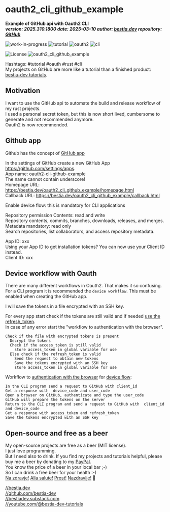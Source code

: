 <!-- markdownlint-disable MD041 -->
[//]: # (auto_md_to_doc_comments segment start A)

# oauth2_cli_github_example

[//]: # (auto_cargo_toml_to_md start)

**Example of GitHub api with Oauth2 CLI**  
***version: 2025.310.1800 date: 2025-03-10 author: [bestia.dev](https://bestia.dev) repository: [GitHub](https://github.com/bestia-dev/oauth2_cli_github_example)***

 ![work-in-progress](https://img.shields.io/badge/work_in_progress-yellow)
 ![tutorial](https://img.shields.io/badge/tutorial-orange)
 ![oauth2](https://img.shields.io/badge/oauth2-orange)
 ![cli](https://img.shields.io/badge/cli-orange)

[//]: # (auto_cargo_toml_to_md end)

 ![License](https://img.shields.io/badge/license-MIT-blue.svg)
 ![oauth2_cli_github_example](https://bestia.dev/webpage_hit_counter/get_svg_image/1096479376.svg)

Hashtags: #tutorial #oauth #rust #cli  
My projects on GitHub are more like a tutorial than a finished product: [bestia-dev tutorials](https://github.com/bestia-dev/tutorials_rust_wasm).

## Motivation

I want to use the GitHub api to automate the build and release workflow of my rust projects.  
I used a personal secret token, but this is now short lived, cumbersome to generate and not recommended anymore.  
Oauth2 is now recommended.

## Github app

Github has the concept of [GitHub app](https://docs.github.com/en/apps/creating-github-apps/about-creating-github-apps/about-creating-github-apps)  

In the settings of GitHub create a new GitHub App <https://github.com/settings/apps>.  
App name: oauth2-cli-github-example  
The name cannot contain underscore!  
Homepage URL: <https://bestia.dev/oauth2_cli_github_example/homepage.html>  
Callback URL: <https://bestia.dev/oauth2_cli_github_example/callback.html>  

Enable device flow: this is mandatory for CLI applications

Repository permission
Contents: read and write  
Repository contents, commits, branches, downloads, releases, and merges.  
Metadata  mandatory: read only  
Search repositories, list collaborators, and access repository metadata.  

App ID: xxx  
Using your App ID to get installation tokens? You can now use your Client ID instead.  
Client ID: xxx  

## Device workflow with Oauth

There are many different workflows in Oauth2. That makes it so confusing.  
For a CLI program it is recommended the `device workflow`. This must be enabled when creating the GitHub app.

I will save the tokens in a file encrypted with an SSH key.  

For every app start check if the tokens are still valid and if needed [use the refresh_token](https://docs.github.com/en/apps/creating-github-apps/authenticating-with-a-github-app/refreshing-user-access-tokens).  
In case of any error start the "workflow to authentication with the browser".

```plaintext
Check if the file with encrypted tokens is present
  Decrypt the tokens
  Check if the access_token is still valid
    store access_token in global variable for use
  Else check if the refresh_token is valid
    Send the request to obtain new tokens
    Save the tokens encrypted with an SSH key
    store access_token in global variable for use
```

Workflow to [authentication with the browser](https://docs.github.com/en/apps/creating-github-apps/authenticating-with-a-github-app/generating-a-user-access-token-for-a-github-app#using-the-device-flow-to-generate-a-user-access-token) for [device flow](https://docs.github.com/en/apps/oauth-apps/building-oauth-apps/authorizing-oauth-apps#device-flow):

```plaintext
In the CLI program send a request to GitHub with client_id
Get a response with  device_code and user_code
Open a browser on GitHub, authenticate and type the user_code
GitHub will prepare the tokens on the server
Return to the CLI program and send a request to GitHub with  client_id and device_code
Get a response with access_token and refresh_token
Save the tokens encrypted with an SSH key
```

## Open-source and free as a beer

My open-source projects are free as a beer (MIT license).  
I just love programming.  
But I need also to drink. If you find my projects and tutorials helpful, please buy me a beer by donating to my [PayPal](https://paypal.me/LucianoBestia).  
You know the price of a beer in your local bar ;-)  
So I can drink a free beer for your health :-)  
[Na zdravje!](https://translate.google.com/?hl=en&sl=sl&tl=en&text=Na%20zdravje&op=translate) [Alla salute!](https://dictionary.cambridge.org/dictionary/italian-english/alla-salute) [Prost!](https://dictionary.cambridge.org/dictionary/german-english/prost) [Nazdravlje!](https://matadornetwork.com/nights/how-to-say-cheers-in-50-languages/) 🍻

[//bestia.dev](https://bestia.dev)  
[//github.com/bestia-dev](https://github.com/bestia-dev)  
[//bestiadev.substack.com](https://bestiadev.substack.com)  
[//youtube.com/@bestia-dev-tutorials](https://youtube.com/@bestia-dev-tutorials)  

[//]: # (auto_md_to_doc_comments segment end A)
